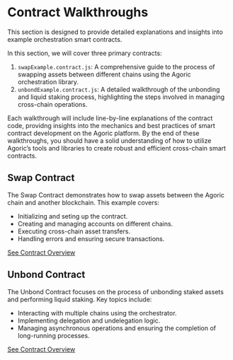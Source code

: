 # Contract Walkthroughs

This section is designed to provide detailed explanations and insights into example orchestration smart contracts. 

In this section, we will cover three primary contracts:

1. `swapExample.contract.js`: A comprehensive guide to the process of swapping assets between different chains using the Agoric orchestration library.
2. `unbondExample.contract.js`: A detailed walkthrough of the unbonding and liquid staking process, highlighting the steps involved in managing cross-chain operations.


Each walkthrough will include line-by-line explanations of the contract code, providng insights into the mechanics and best practices of smart contract development on the Agoric platform. By the end of these walkthroughs, you should have a solid understanding of how to utilize Agoric’s tools and libraries to create robust and efficient cross-chain smart contracts.

## Swap Contract

The Swap Contract demonstrates how to swap assets between the Agoric chain and another blockchain. This example covers:

- Initializing and seting up the contract.
- Creating and managing accounts on different chains.
- Executing cross-chain asset transfers.
- Handling errors and ensuring secure transactions.

[See Contract Overview](/guides/orchestration/getting-started/contract-walkthrough/cross-chain-swap)

## Unbond Contract

The Unbond Contract focuses on the process of unbonding staked assets and performing liquid staking. Key topics include:

- Interacting with multiple chains using the orchestrator.
- Implementing delegation and undelegation logic.
- Managing asynchronous operations and ensuring the completion of long-running processes.

[See Contract Overview](/guides/orchestration/getting-started/contract-walkthrough/cross-chain-unbond)

